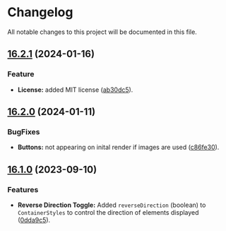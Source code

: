 # Changelog

All notable changes to this project will be documented in this file.

## [16.2.1](https://github.com/Karim-Nabarawi/angular-horizontal-scroll/compare/v16.2.0...v16.2.1) (2024-01-16)

### Feature

- **License:** added MIT license ([ab30dc5](https://github.com/Karim-Nabarawi/angular-horizontal-scroll/commit/ab30dc58d7142d8525db958a4a2f2483bd119a78)).

## [16.2.0](https://github.com/Karim-Nabarawi/angular-horizontal-scroll/compare/v16.1.0...v16.2.0) (2024-01-11)

### BugFixes

- **Buttons:** not appearing on inital render if images are used ([c86fe30](https://github.com/Karim-Nabarawi/angular-horizontal-scroll/commit/c86fe30979dbf5b1611d39e4bd7f9b0c79bea8a2)).

## [16.1.0](https://github.com/Karim-Nabarawi/angular-horizontal-scroll/compare/v16.0.0...v16.1.0) (2023-09-10)

### Features

- **Reverse Direction Toggle:** Added `reverseDirection` (boolean) to `ContainerStyles` to control the direction of elements displayed ([0dda9c5](https://github.com/Karim-Nabarawi/angular-horizontal-scroll/commit/0dda9c515d1ba120be686a07a3c5fd4c58e81d1b)).
